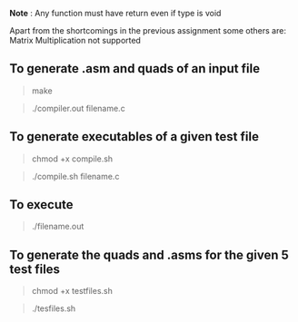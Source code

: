**Note** : Any function must have return even if type is void

Apart from the shortcomings in the previous assignment some others are: Matrix Multiplication not supported

To generate .asm and quads of an input file 
---------------------------------------------
>make

>./compiler.out filename.c

To generate executables of a given test file 
--------------------------------------------
>chmod +x compile.sh

>./compile.sh filename.c

To execute 
-----------
>./filename.out

To generate the quads and .asms for the given 5 test files 
----------------------------------------------------------
>chmod +x testfiles.sh 

>./tesfiles.sh
